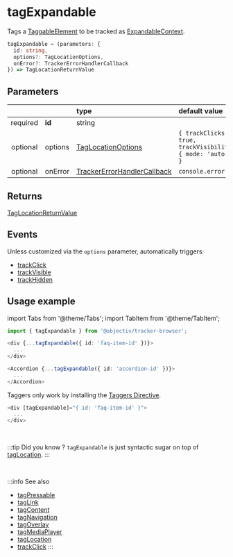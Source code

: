 # tagExpandable

Tags a [TaggableElement](/tracking/api-reference/definitions/TaggableElement.md) to be tracked as [ExpandableContext](/taxonomy/reference/location-contexts/ExpandableContext.md).

```typescript
tagExpandable = (parameters: {
  id: string,
  options?: TagLocationOptions,
  onError?: TrackerErrorHandlerCallback
}) => TagLocationReturnValue
```

## Parameters
|          |         | type                                                                                              | default value
| :-:      | :--     | :--                                                                                               | :--           
| required | **id**  | string                                                                                            |
| optional | options | [TagLocationOptions](/tracking/api-reference/definitions/TagLocationOptions.md)                   | `{ trackClicks: true, trackVisibility: { mode: 'auto' } }`
| optional | onError | [TrackerErrorHandlerCallback](/tracking/api-reference/definitions/TrackerErrorHandlerCallback.md) | `console.error`

## Returns
[TagLocationReturnValue](/tracking/api-reference/definitions/TagLocationReturnValue.md)

## Events
Unless customized via the `options` parameter, automatically triggers:

- [trackClick](/tracking/api-reference/eventTrackers/trackClick.md)
- [trackVisible](/tracking/api-reference/eventTrackers/trackVisible.md)
- [trackHidden](/tracking/api-reference/eventTrackers/trackHidden.md)

## Usage example

import Tabs from '@theme/Tabs';
import TabItem from '@theme/TabItem';

<Tabs>
  <TabItem value="react" label="React" default>

```typescript jsx
import { tagExpandable } from '@objectiv/tracker-browser';
```

```typescript jsx
<div {...tagExpandable({ id: 'faq-item-id' })}>
  ...
</div>
```

```typescript jsx
<Accordion {...tagExpandable({ id: 'accordion-id' })}>
  ...
</Accordion>
```

  </TabItem>
  <TabItem value="angular" label="Angular">

Taggers only work by installing the [Taggers Directive](/tracking/how-to-guides/angular/getting-started.md#optional---configure-taggers-directive).

```typescript jsx
<div [tagExpandable]="{ id: 'faq-item-id' }">
  ...
</div>
```

  </TabItem>
</Tabs>

<br />

:::tip Did you know ?
`tagExpandable` is just syntactic sugar on top of [tagLocation](/tracking/api-reference/locationTaggers/tagLocation.md).
:::

<br />


:::info See also
- [tagPressable](/tracking/api-reference/locationTaggers/tagPressable.md)
- [tagLink](/tracking/api-reference/locationTaggers/tagLink.md)
- [tagContent](/tracking/api-reference/locationTaggers/tagContent.md)
- [tagNavigation](/tracking/api-reference/locationTaggers/tagNavigation.md)
- [tagOverlay](/tracking/api-reference/locationTaggers/tagOverlay.md)
- [tagMediaPlayer](/tracking/api-reference/locationTaggers/tagMediaPlayer.md)
- [tagLocation](/tracking/api-reference/locationTaggers/tagLocation.md)
- [trackClick](/tracking/api-reference/eventTrackers/trackClick.md)
:::

